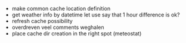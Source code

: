 * make common cache location definition
* get weather info by datetime
let use say that 1 hour difference is ok? 
* refresh cache possibility
* overdreven veel comments weghalen
* place cache dir creation in the right spot (meteostat)
